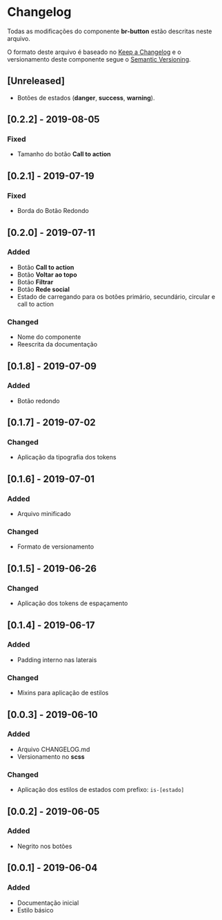 # Changelog
Todas as modificações do componente **br-button** estão descritas neste arquivo.

O formato deste arquivo é baseado no [Keep a Changelog](https://keepachangelog.com/en/1.0.0/) e o versionamento deste componente segue o [Semantic Versioning](https://semver.org/spec/v2.0.0.html).

## [Unreleased]
- Botões de estados (**danger**, **success**, **warning**).

## [0.2.2] - 2019-08-05
### Fixed
- Tamanho do botão **Call to action**

## [0.2.1] - 2019-07-19
### Fixed
- Borda do Botão Redondo

## [0.2.0] - 2019-07-11
### Added
- Botão **Call to action**
- Botão **Voltar ao topo**
- Botão **Filtrar**
- Botão **Rede social**
- Estado de carregando para os botões primário, secundário, circular e call to action

### Changed
- Nome do componente
- Reescrita da documentação

## [0.1.8] - 2019-07-09
### Added
- Botão redondo

## [0.1.7] - 2019-07-02
### Changed
- Aplicação da tipografia dos tokens

## [0.1.6] - 2019-07-01
### Added
- Arquivo minificado

### Changed
- Formato de versionamento

## [0.1.5] - 2019-06-26
### Changed
- Aplicação dos tokens de espaçamento

## [0.1.4] - 2019-06-17
### Added
- Padding interno nas laterais

### Changed
- Mixins para aplicação de estilos

## [0.0.3] - 2019-06-10
### Added
- Arquivo CHANGELOG.md
- Versionamento no **scss**

### Changed
- Aplicação dos estilos de estados com prefixo: `is-[estado]`

## [0.0.2] - 2019-06-05
### Added
- Negrito nos botões

## [0.0.1] - 2019-06-04
### Added
- Documentação inicial
- Estilo básico
